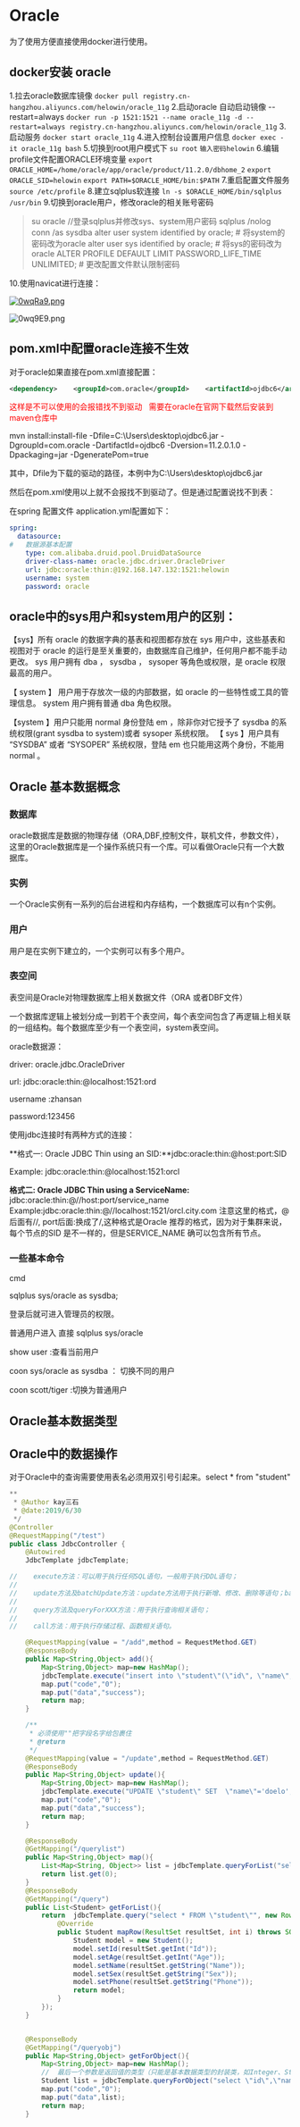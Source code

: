 # Oracle

为了使用方便直接使用docker进行使用。

## docker安装 oracle

1.拉去oracle数据库镜像
`docker pull registry.cn-hangzhou.aliyuncs.com/helowin/oracle_11g` 
2.启动oracle  自动启动镜像 --restart=always
`docker run -p 1521:1521 --name oracle_11g -d --restart=always registry.cn-hangzhou.aliyuncs.com/helowin/oracle_11g`
3.启动服务
`docker start oracle_11g`
4.进入控制台设置用户信息 
`docker exec -it oracle_11g bash`
5.切换到root用户模式下
`su root`
`输入密码helowin`
6.编辑profile文件配置ORACLE环境变量
`export ORACLE_HOME=/home/oracle/app/oracle/product/11.2.0/dbhome_2`
`export ORACLE_SID=helowin`
`export PATH=$ORACLE_HOME/bin:$PATH`
7.重启配置文件服务
`source /etc/profile`
8.建立sqlplus软连接
`ln -s $ORACLE_HOME/bin/sqlplus /usr/bin`
9.切换到oracle用户，修改oracle的相关账号密码

> su oracle
> //登录sqlplus并修改sys、system用户密码
> sqlplus /nolog
> conn /as sysdba
> alter user system identified by oracle;  # 将system的密码改为oracle
> alter user sys identified by oracle; # 将sys的密码改为oracle
> ALTER PROFILE DEFAULT LIMIT PASSWORD_LIFE_TIME UNLIMITED; # 更改配置文件默认限制密码

10.使用navicat进行连接：

[![0wqRa9.png](https://s1.ax1x.com/2020/10/08/0wqRa9.png)](https://imgchr.com/i/0wqRa9)

![0wq9E9.png](https://s1.ax1x.com/2020/10/08/0wq9E9.png)

## pom.xml中配置oracle连接不生效

对于oracle如果直接在pom.xml直接配置：

```xml
<dependency>    <groupId>com.oracle</groupId>    <artifactId>ojdbc6</artifactId>    <version>11.2.0.1.0</version></dependency>
```

<font color="red">这样是不可以使用的会报错找不到驱动   需要在oracle在官网下载然后安装到maven仓库中</font>

mvn install:install-file -Dfile=C:\Users\desktop\ojdbc6.jar -DgroupId=com.oracle -DartifactId=ojdbc6 -Dversion=11.2.0.1.0 -Dpackaging=jar -DgeneratePom=true

其中，Dfile为下载的驱动的路径，本例中为C:\Users\desktop\ojdbc6.jar

然后在pom.xml使用以上就不会报找不到驱动了。但是通过配置说找不到表：

在spring 配置文件 application.yml配置如下：

```yml
spring:
  datasource:
#   数据源基本配置
    type: com.alibaba.druid.pool.DruidDataSource
    driver-class-name: oracle.jdbc.driver.OracleDriver
    url: jdbc:oracle:thin:@192.168.147.132:1521:helowin
    username: system
    password: oracle
```



## oracle中的sys用户和system用户的区别：

【sys】所有 oracle 的数据字典的基表和视图都存放在 sys 用户中，这些基表和视图对于 oracle 的运行是至关重要的，由数据库自己维护，任何用户都不能手动更改。 sys 用户拥有 dba ， sysdba ， sysoper 等角色或权限，是 oracle 权限最高的用户。

【 system 】 用户用于存放次一级的内部数据，如 oracle 的一些特性或工具的管理信息。 system 用户拥有普通 dba 角色权限。

 【system 】用户只能用 normal 身份登陆 em ，除非你对它授予了 sysdba 的系统权限(grant sysdba to system)或者 sysoper 系统权限。
【 sys 】用户具有 “SYSDBA” 或者 “SYSOPER” 系统权限，登陆 em 也只能用这两个身份，不能用 normal 。

## Oracle 基本数据概念

### 数据库

oracle数据库是数据的物理存储（ORA,DBF,控制文件，联机文件，参数文件），这里的Oracle数据库是一个操作系统只有一个库。可以看做Oracle只有一个大数据库。

### 实例

一个Oracle实例有一系列的后台进程和内存结构，一个数据库可以有n个实例。

### 用户

用户是在实例下建立的，一个实例可以有多个用户。

### 表空间

表空间是Oracle对物理数据库上相关数据文件（ORA 或者DBF文件）

一个数据库逻辑上被划分成一到若干个表空间，每个表空间包含了再逻辑上相关联的一组结构。每个数据库至少有一个表空间，system表空间。

oracle数据源：

driver: oracle.jdbc.OracleDriver

url: jdbc:oracle:thin:@localhost:1521:ord

username :zhansan

password:123456 

使用jdbc连接时有两种方式的连接：

**格式一: Oracle JDBC Thin using an SID:**jdbc:oracle:thin:@host:port:SID

Example: jdbc:oracle:thin:@localhost:1521:orcl

**格式二: Oracle JDBC Thin using a ServiceName:**
jdbc:oracle:thin:@//host:port/service_name
Example:jdbc:oracle:thin:@//localhost:1521/orcl.city.com
注意这里的格式，@后面有//, port后面:换成了/,这种格式是Oracle 推荐的格式，因为对于集群来说，每个节点的SID 是不一样的，但是SERVICE_NAME 确可以包含所有节点。

### 一些基本命令

cmd 

sqlplus sys/oracle as sysdba;

登录后就可进入管理员的权限。

普通用户进入 直接 sqlplus sys/oracle 

 show user :查看当前用户

coon sys/oracle as sysdba ： 切换不同的用户

coon scott/tiger  :切换为普通用户

## Oracle基本数据类型



## Oracle中的数据操作

对于Oracle中的查询需要使用表名必须用双引号引起来。select * from "student"

```java
**
 * @Author kay三石
 * @date:2019/6/30
 */
@Controller
@RequestMapping("/test")
public class JdbcController {
    @Autowired
    JdbcTemplate jdbcTemplate;

//    execute方法：可以用于执行任何SQL语句，一般用于执行DDL语句；
//
//    update方法及batchUpdate方法：update方法用于执行新增、修改、删除等语句；batchUpdate方法用于执行批处理相关语句；
//
//    query方法及queryForXXX方法：用于执行查询相关语句；
//
//    call方法：用于执行存储过程、函数相关语句。

    @RequestMapping(value = "/add",method = RequestMethod.GET)
    @ResponseBody
    public Map<String,Object> add(){
        Map<String,Object> map=new HashMap();
        jdbcTemplate.execute("insert into \"student\"(\"id\", \"name\", \"sex\",\"age\", \"phone\") values('5','skdin','男','12','12345678910')");
        map.put("code","0");
        map.put("data","success");
        return map;
    }

    /**
     * 必须使用""把字段名字给包裹住
     * @return
     */
    @RequestMapping(value = "/update",method = RequestMethod.GET)
    @ResponseBody
    public Map<String,Object> update(){
        Map<String,Object> map=new HashMap();
        jdbcTemplate.execute("UPDATE \"student\" SET  \"name\"='doelo', \"sex\"='男', \"age\"='12', \"phone\"='123456910' WHERE \"id\"= '5'");
        map.put("code","0");
        map.put("data","success");
        return map;
    }

    @ResponseBody
    @GetMapping("/querylist")
    public Map<String,Object> map(){
        List<Map<String, Object>> list = jdbcTemplate.queryForList("select * FROM \"student\"");
        return list.get(0);
    }
    @ResponseBody
    @GetMapping("/query")
    public List<Student> getForList(){
        return  jdbcTemplate.query("select * FROM \"student\"", new RowMapper<Student>() {
            @Override
            public Student mapRow(ResultSet resultSet, int i) throws SQLException {
                Student model = new Student();
                model.setId(resultSet.getInt("Id"));
                model.setAge(resultSet.getInt("Age"));
                model.setName(resultSet.getString("Name"));
                model.setSex(resultSet.getString("Sex"));
                model.setPhone(resultSet.getString("Phone"));
                return model;
            }
        });
    }


    @ResponseBody
    @GetMapping("/queryobj")
    public Map<String,Object> getForObject(){
        Map<String,Object> map=new HashMap();
        //  最后一个参数是返回值的类型（只能是基本数据类型的封装类，如Integer、String）
        Student list = jdbcTemplate.queryForObject("select \"id\",\"name\",\"sex\",\"age\",\"phone\" from  \"student\"  where \"id\" ='3'", new BeanPropertyRowMapper<Student>(Student.class));
        map.put("code","0");
        map.put("data",list);
        return map;
    }


```


